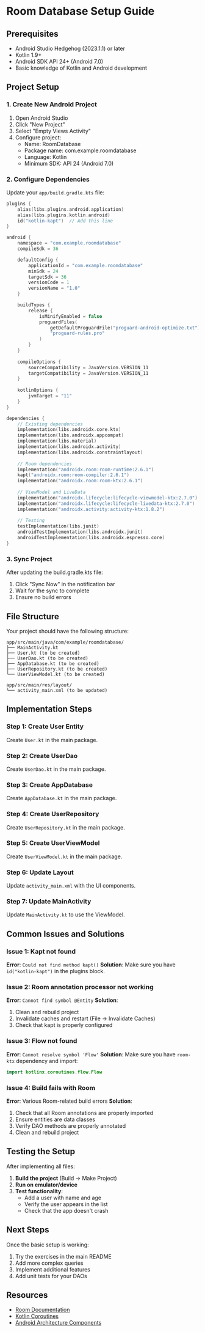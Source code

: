 # Room Database Setup Guide

## Prerequisites

- Android Studio Hedgehog (2023.1.1) or later
- Kotlin 1.9+ 
- Android SDK API 24+ (Android 7.0)
- Basic knowledge of Kotlin and Android development

## Project Setup

### 1. Create New Android Project

1. Open Android Studio
2. Click "New Project"
3. Select "Empty Views Activity"
4. Configure project:
   - Name: RoomDatabase
   - Package name: com.example.roomdatabase
   - Language: Kotlin
   - Minimum SDK: API 24 (Android 7.0)

### 2. Configure Dependencies

Update your `app/build.gradle.kts` file:

```kotlin
plugins {
    alias(libs.plugins.android.application)
    alias(libs.plugins.kotlin.android)
    id("kotlin-kapt")  // Add this line
}

android {
    namespace = "com.example.roomdatabase"
    compileSdk = 36

    defaultConfig {
        applicationId = "com.example.roomdatabase"
        minSdk = 24
        targetSdk = 36
        versionCode = 1
        versionName = "1.0"
    }

    buildTypes {
        release {
            isMinifyEnabled = false
            proguardFiles(
                getDefaultProguardFile("proguard-android-optimize.txt"),
                "proguard-rules.pro"
            )
        }
    }
    
    compileOptions {
        sourceCompatibility = JavaVersion.VERSION_11
        targetCompatibility = JavaVersion.VERSION_11
    }
    
    kotlinOptions {
        jvmTarget = "11"
    }
}

dependencies {
    // Existing dependencies
    implementation(libs.androidx.core.ktx)
    implementation(libs.androidx.appcompat)
    implementation(libs.material)
    implementation(libs.androidx.activity)
    implementation(libs.androidx.constraintlayout)
    
    // Room dependencies
    implementation("androidx.room:room-runtime:2.6.1")
    kapt("androidx.room:room-compiler:2.6.1")
    implementation("androidx.room:room-ktx:2.6.1")
    
    // ViewModel and LiveData
    implementation("androidx.lifecycle:lifecycle-viewmodel-ktx:2.7.0")
    implementation("androidx.lifecycle:lifecycle-livedata-ktx:2.7.0")
    implementation("androidx.activity:activity-ktx:1.8.2")
    
    // Testing
    testImplementation(libs.junit)
    androidTestImplementation(libs.androidx.junit)
    androidTestImplementation(libs.androidx.espresso.core)
}
```

### 3. Sync Project

After updating the build.gradle.kts file:
1. Click "Sync Now" in the notification bar
2. Wait for the sync to complete
3. Ensure no build errors

## File Structure

Your project should have the following structure:

```
app/src/main/java/com/example/roomdatabase/
├── MainActivity.kt
├── User.kt (to be created)
├── UserDao.kt (to be created)
├── AppDatabase.kt (to be created)
├── UserRepository.kt (to be created)
└── UserViewModel.kt (to be created)

app/src/main/res/layout/
└── activity_main.xml (to be updated)
```

## Implementation Steps

### Step 1: Create User Entity
Create `User.kt` in the main package.

### Step 2: Create UserDao
Create `UserDao.kt` in the main package.

### Step 3: Create AppDatabase
Create `AppDatabase.kt` in the main package.

### Step 4: Create UserRepository
Create `UserRepository.kt` in the main package.

### Step 5: Create UserViewModel
Create `UserViewModel.kt` in the main package.

### Step 6: Update Layout
Update `activity_main.xml` with the UI components.

### Step 7: Update MainActivity
Update `MainActivity.kt` to use the ViewModel.

## Common Issues and Solutions

### Issue 1: Kapt not found
**Error**: `Could not find method kapt()`
**Solution**: Make sure you have `id("kotlin-kapt")` in the plugins block.

### Issue 2: Room annotation processor not working
**Error**: `Cannot find symbol @Entity`
**Solution**: 
1. Clean and rebuild project
2. Invalidate caches and restart (File → Invalidate Caches)
3. Check that kapt is properly configured

### Issue 3: Flow not found
**Error**: `Cannot resolve symbol 'Flow'`
**Solution**: Make sure you have `room-ktx` dependency and import:
```kotlin
import kotlinx.coroutines.flow.Flow
```

### Issue 4: Build fails with Room
**Error**: Various Room-related build errors
**Solution**:
1. Check that all Room annotations are properly imported
2. Ensure entities are data classes
3. Verify DAO methods are properly annotated
4. Clean and rebuild project

## Testing the Setup

After implementing all files:

1. **Build the project** (Build → Make Project)
2. **Run on emulator/device**
3. **Test functionality**:
   - Add a user with name and age
   - Verify the user appears in the list
   - Check that the app doesn't crash

## Next Steps

Once the basic setup is working:
1. Try the exercises in the main README
2. Add more complex queries
3. Implement additional features
4. Add unit tests for your DAOs

## Resources

- [Room Documentation](https://developer.android.com/training/data-storage/room)
- [Kotlin Coroutines](https://kotlinlang.org/docs/coroutines-overview.html)
- [Android Architecture Components](https://developer.android.com/topic/architecture)

